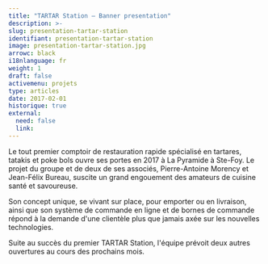 ```yaml
---
title: "TARTAR Station – Banner presentation"
description: >-
slug: presentation-tartar-station
identifiant: presentation-tartar-station 
image: presentation-tartar-station.jpg
arrowc: black
i18nlanguage: fr
weight: 1
draft: false
activemenu: projets
type: articles
date: 2017-02-01
historique: true
external:
  need: false
  link:
---
```

Le tout premier comptoir de restauration rapide spécialisé en tartares, tatakis et poke bols ouvre ses portes en 2017 à La Pyramide à Ste-Foy. Le projet du groupe et de deux de ses associés, Pierre-Antoine Morency et Jean-Félix Bureau, suscite un grand engouement des amateurs de cuisine santé et savoureuse. 

Son concept unique, se vivant sur place, pour emporter ou en livraison, ainsi que son système de commande en ligne et de bornes de commande répond à la demande d'une clientèle plus que jamais axée sur les nouvelles technologies. 

Suite au succès du premier TARTAR Station, l'équipe prévoit deux autres ouvertures au cours des prochains mois.

